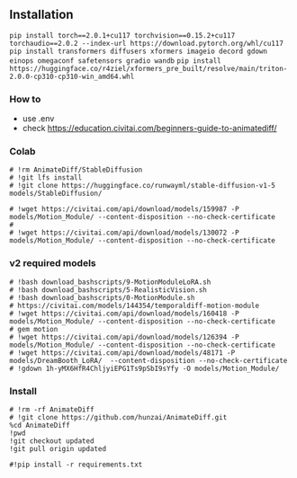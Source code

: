 

## Installation

`pip install torch==2.0.1+cu117 torchvision==0.15.2+cu117 torchaudio==2.0.2 --index-url https://download.pytorch.org/whl/cu117`
`pip install transformers diffusers xformers imageio decord gdown einops omegaconf safetensors gradio wandb`
`pip install https://huggingface.co/r4ziel/xformers_pre_built/resolve/main/triton-2.0.0-cp310-cp310-win_amd64.whl`

### How to 
- use .env 
- check https://education.civitai.com/beginners-guide-to-animatediff/

### Colab

```
# !rm AnimateDiff/StableDiffusion
# !git lfs install
# !git clone https://huggingface.co/runwayml/stable-diffusion-v1-5 models/StableDiffusion/
```

```
# !wget https://civitai.com/api/download/models/159987 -P models/Motion_Module/ --content-disposition --no-check-certificate
# 
# !wget https://civitai.com/api/download/models/130072 -P models/Motion_Module/ --content-disposition --no-check-certificate 
```

### v2 required models
```
# !bash download_bashscripts/9-MotionModuleLoRA.sh
# !bash download_bashscripts/5-RealisticVision.sh
# !bash download_bashscripts/0-MotionModule.sh
# https://civitai.com/models/144354/temporaldiff-motion-module
# !wget https://civitai.com/api/download/models/160418 -P models/Motion_Module/ --content-disposition --no-check-certificate
# gem motion
# !wget https://civitai.com/api/download/models/126394 -P models/Motion_Module/ --content-disposition --no-check-certificate
# !wget https://civitai.com/api/download/models/48171 -P models/DreamBooth_LoRA/  --content-disposition --no-check-certificate
# !gdown 1h-yMX6HfR4ChljyiEPG1Ts9pSbI9sYfy -O models/Motion_Module/
```

### Install
```
# !rm -rf AnimateDiff
# !git clone https://github.com/hunzai/AnimateDiff.git
%cd AnimateDiff
!pwd
!git checkout updated
!git pull origin updated
```

`#!pip install -r requirements.txt`

